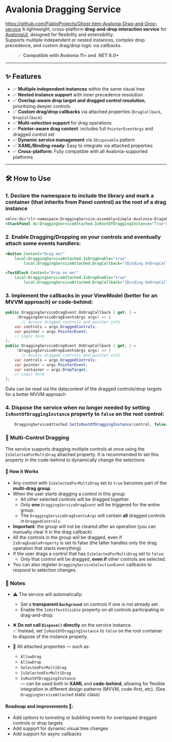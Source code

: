 ﻿# Avalonia Dragging Service
https://github.com/FiabioProjects/Ghost-item-Avalonia-Drag-and-Drop-service
A lightweight, cross-platform **drag-and-drop interaction service** for [AvaloniaUI](https://avaloniaui.net/), designed for flexibility and extensibility.  
Supports multiple independent or nested instances, complex drop precedence, and custom drag/drop logic via callbacks.

> ✅ **Compatible with Avalonia 11+ and .NET 8.0+**

---

## ✨ Features

- ✅ **Multiple independent instances** within the same visual tree
- ✅ **Nested instance support** with inner precedence resolution
- ✅ **Overlap-aware drop target and dragged control resolution**, prioritizing deeper controls
- ✅ **Custom drag/drop callbacks** via attached properties (`DragCallback`, `DropCallback`)
- ✅ **Multi-selection support** for drag operations
- ✅ **Pointer-aware drag context**: includes full `PointerEventArgs` and dragged control set
- ✅ **Dynamic service management** via `IDisposable` pattern
- ✅ **XAML/Binding-ready**: Easy to integrate via attached properties
- ✅ **Cross-platform**: Fully compatible with all Avalonia-supported platforms

---

## 🛠️ How to Use

### 1. Declare the namespace to include the library and mark a container (that inherits from Panel control) as the root of a drag instance

```xml
xmlns:ds="clr-namespace:DraggingService;assembly=Simple-Avalonia-DragnDrop-Service"
<StackPanel ds:DraggingServiceAttached.IsRootOfDraggingInstance="True">
```

### 2. Enable Dragging/Dropping on your controls and eventually attach some events handlers:
```xml
<Button Content="Drag me!"
	local:DraggingServiceAttached.IsDragEnable="true"
        local:DraggingServiceAttached.DragCallback="{Binding OnDragCallback}" />
```
```xml
<TextBlock Content="Drop on me!"
	local:DraggingServiceAttached.IsDropEnable="true"
        local:DraggingServiceAttached.DropCallback="{Binding OnDropCallback}" />
```


### 3. Implement the callbacks in your ViewModel (better for an MVVM approach) or code-behind:
```csharp 
public DraggingServiceDragEvent OnDragCallback { get; } =
     (DraggingServiceDragEventsArgs args) => {
       // Access dragged controls and pointer info
    var controls = args.DraggedControls;
    var pointer = args.PointerEvent;
    // Logic here
};
public DraggingServiceDropEvent OnDropCallback { get; } =
     (DraggingServiceDropEventsArgs args) => {
       // Access dragged controls and pointer info
    var controls = args.DraggedControls;
    var pointer = args.PointerEvent;
    var container = args.DropTarget;
    // Logic here
};
```
Data can be read via the datacontext of the dragged controls/drop targets for a better MVVM approach

### 4. Dispose the service when no longer needed by setting `IsRootOfDraggingInstance` property to `false` on the root control:

```csharp
    DraggingServiceAttached.SetIsRootOfDraggingInstance(control, false);
```

### 🧲 Multi-Control Dragging

The service supports dragging multiple controls at once using the `IsSelectedForMultiDrag` attached property. It is recommended to set this property in the code-behind to dynamically change the selections

#### 🔧 How it Works

- Any control with `IsSelectedForMultiDrag` set to `true` becomes part of the **multi-drag group**.
- When the user starts dragging a control in this group:
  - All other selected controls will be dragged together.
  - Only **one** `DraggingServiceDragEvent` will be triggered for the entire group.
  - The `DraggingServiceDragEventsArgs` will contain **all** dragged controls in `DraggedControls`.
- **Important**: the group will not be cleared after an operation (you can manually clear it in the drag callback)
- All the controls in the group will be dragged, even if `IsDragEnableProperty` is set to false (the latter handles only the drag operation that starts everything)
- If the user drags a control that has `IsSelectedForMultiDrag` set to `false`:
  - Only that control will be dragged, **even if** other controls are selected.
- You can also register `DraggingServiceSelectionEvent` callbacks to respond to selection changes.



### 📝 Notes

- ⚠️ The service will automatically:
  - Set a **transparent `Background`** on controls if one is not already set.
  - Enable the `IsHitTestVisible` property on all controls participating in drag-and-drop.

- ❌ **Do not call `Dispose()` directly** on the service instance.  
  ✅ Instead, set `IsRootOfDraggingInstance` to `false` on the root container to dispose of the instance properly.

- 🧩 All attached properties — such as:
  - `AllowDrag`
  - `AllowDrop`
  - `SelectedForMultiDrag`
  - `IsSelectedForMultiDrag`
  - `IsRootOfDraggingInstance`  
  — can be used both in **XAML** and **code-behind**, allowing for flexible integration in different design patterns (MVVM, code-first, etc). (See `DraggingServiceAttached` static class)

#### Roadmap and improvements 🚧:
- Add options to tunneling or bubbling events for overlapped dragged controls or drop targets
- Add support for dynamic visual tree changes 
- Add support for async callbacks